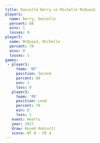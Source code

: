 ```yaml
---
title: Danielle Derry vs Michelle McQuaid
player1:                 
  name: Derry, Danielle  
  percent: 88            
  wins: 1                
  losses: 0              
player2:                 
  name: McQuaid, Michelle
  percent: 78            
  wins: 0                
  losses: 1              
games:
 - player1:          
     team: 'NT'      
     position: Second
     percent: 88     
     win: 1          
     loss: 0         
   player2:        
     team: 'PE'    
     position: Lead
     percent: 78   
     win: 0        
     loss: 1       
   event: Hearts       
   year: 2017          
   draw: Round Robin(2)
   score: NT 9 - PE 4  
---
```

